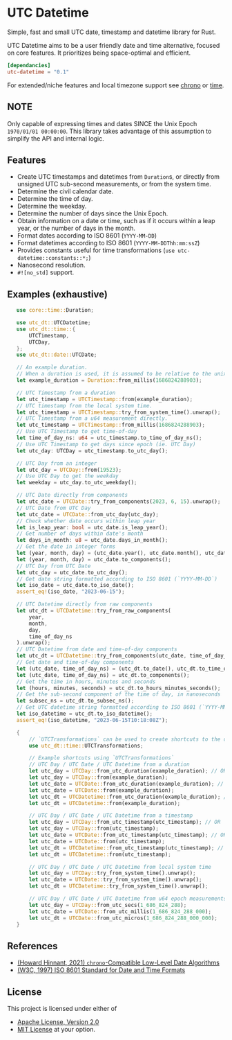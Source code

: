# UTC Datetime
Simple, fast and small UTC date, timestamp and datetime library for Rust.

UTC Datetime aims to be a user friendly date and time alternative, focused on core features.
It prioritizes being space-optimal and efficient.

```toml
[dependancies]
utc-datetime = "0.1"
```
For extended/niche features and local timezone support see [chrono](https://github.com/chronotope/chrono) or [time](https://github.com/time-rs/time).

## NOTE
Only capable of expressing times and dates SINCE the Unix Epoch `1970/01/01 00:00:00`. This library takes advantage of this assumption to simplify the API and internal logic.

## Features
- Create UTC timestamps and datetimes from `Duration`s, or directly from unsigned UTC sub-second measurements, or from the system time.
- Determine the civil calendar date.
- Determine the time of day.
- Determine the weekday.
- Determine the number of days since the Unix Epoch.
- Obtain information on a date or time, such as if it occurs within a leap year, or the number of days in the month.
- Format dates according to ISO 8601 (`YYYY-MM-DD`)
- Format datetimes according to ISO 8601 (`YYYY-MM-DDThh:mm:ssZ`)
- Provides constants useful for time transformations (`use utc-datetime::constants::*;`)
- Nanosecond resolution.
- `#![no_std]` support.

## Examples (exhaustive)
 ```Rust
    use core::time::Duration;

    use utc_dt::UTCDatetime;
    use utc_dt::time::{
        UTCTimestamp,
        UTCDay,
    };
    use utc_dt::date::UTCDate;

    // An example duration.
    // When a duration is used, it is assumed to be relative to the unix epoch.
    let example_duration = Duration::from_millis(1686824288903);

    // UTC Timestamp from a duration
    let utc_timestamp = UTCTimestamp::from(example_duration);
    // UTC timestamp from the local system time.
    let utc_timestamp = UTCTimestamp::try_from_system_time().unwrap();
    // UTC Timestamp from a u64 measurement directly.
    let utc_timestamp = UTCTimestamp::from_millis(1686824288903);
    // Use UTC Timestamp to get time-of-day
    let time_of_day_ns: u64 = utc_timestamp.to_time_of_day_ns();
    // Use UTC Timestamp to get days since epoch (ie. UTC Day)
    let utc_day: UTCDay = utc_timestamp.to_utc_day();

    // UTC Day from an integer
    let utc_day = UTCDay::from(19523);
    // Use UTC Day to get the weekday
    let weekday = utc_day.to_utc_weekday();

    // UTC Date directly from components
    let utc_date = UTCDate::try_from_components(2023, 6, 15).unwrap();
    // UTC Date from UTC Day
    let utc_date = UTCDate::from_utc_day(utc_day);
    // Check whether date occurs within leap year
    let is_leap_year: bool = utc_date.is_leap_year();
    // Get number of days within date's month
    let days_in_month: u8 = utc_date.days_in_month();
    // Get the date in integer forms
    let (year, month, day) = (utc_date.year(), utc_date.month(), utc_date.day()); // OR
    let (year, month, day) = utc_date.to_components();
    // UTC Day from UTC Date
    let utc_day = utc_date.to_utc_day();
    // Get date string formatted according to ISO 8601 (`YYYY-MM-DD`)
    let iso_date = utc_date.to_iso_date();
    assert_eq!(iso_date, "2023-06-15");

    // UTC Datetime directly from raw components
    let utc_dt = UTCDatetime::try_from_raw_components(
        year,
        month,
        day,
        time_of_day_ns
    ).unwrap();
    // UTC Datetime from date and time-of-day components
    let utc_dt = UTCDatetime::try_from_components(utc_date, time_of_day_ns).unwrap();
    // Get date and time-of-day components
    let (utc_date, time_of_day_ns) = (utc_dt.to_date(), utc_dt.to_time_of_day_ns());
    let (utc_date, time_of_day_ns) = utc_dt.to_components();
    // Get the time in hours, minutes and seconds
    let (hours, minutes, seconds) = utc_dt.to_hours_minutes_seconds();
    // Get the sub-second component of the time of day, in nanoseconds
    let subsec_ns = utc_dt.to_subsec_ns();
    // Get UTC datetime string formatted according to ISO 8601 (`YYYY-MM-DDThh:mm:ssZ`)
    let iso_datetime = utc_dt.to_iso_datetime();
    assert_eq!(iso_datetime, "2023-06-15T10:18:08Z");

    {
        // `UTCTransformations` can be used to create shortcuts to the desired type!
        use utc_dt::time::UTCTransformations;

        // Example shortcuts using `UTCTransformations`
        // UTC Day / UTC Date / UTC Datetime from a duration
        let utc_day = UTCDay::from_utc_duration(example_duration); // OR
        let utc_day = UTCDay::from(example_duration);
        let utc_date = UTCDate::from_utc_duration(example_duration); // OR
        let utc_date = UTCDate::from(example_duration);
        let utc_dt = UTCDatetime::from_utc_duration(example_duration); // OR
        let utc_dt = UTCDatetime::from(example_duration);

        // UTC Day / UTC Date / UTC Datetime from a timestamp
        let utc_day = UTCDay::from_utc_timestamp(utc_timestamp); // OR
        let utc_day = UTCDay::from(utc_timestamp);
        let utc_date = UTCDate::from_utc_timestamp(utc_timestamp); // OR
        let utc_date = UTCDate::from(utc_timestamp);
        let utc_dt = UTCDatetime::from_utc_timestamp(utc_timestamp); // OR
        let utc_dt = UTCDatetime::from(utc_timestamp);

        // UTC Day / UTC Date / UTC Datetime from local system time
        let utc_day = UTCDay::try_from_system_time().unwrap();
        let utc_date = UTCDate::try_from_system_time().unwrap();
        let utc_dt = UTCDatetime::try_from_system_time().unwrap();

        // UTC Day / UTC Date / UTC Datetime from u64 epoch measurements
        let utc_day = UTCDay::from_utc_secs(1_686_824_288);
        let utc_date = UTCDate::from_utc_millis(1_686_824_288_000);
        let utc_dt = UTCDate::from_utc_micros(1_686_824_288_000_000);
    }
```

## References
- [(Howard Hinnant, 2021) `chrono`-Compatible Low-Level Date Algorithms](http://howardhinnant.github.io/date_algorithms.html)
- [(W3C, 1997) ISO 8601 Standard for Date and Time Formats](https://www.w3.org/TR/NOTE-datetime)

## License
This project is licensed under either of
* [Apache License, Version 2.0](https://www.apache.org/licenses/LICENSE-2.0)
* [MIT License](https://opensource.org/licenses/MIT)
at your option.
